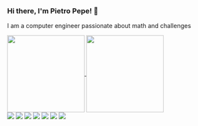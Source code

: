 ### Hi there, I'm Pietro Pepe! 👋

I am a computer engineer passionate about math and challenges

<a href="https://github.com/LexLoki">
  <img height="180em" align="center" src="https://github-readme-stats.vercel.app/api?username=LexLoki&theme=dark&count_private=true&show_icons=true&include_all_commits=true&hide=contribs" />
</a>
<a href="https://github.com/LexLoki">
  <img height="180em" align="center" src="https://github-readme-stats.vercel.app/api/top-langs/?username=LexLoki&layout=compact&theme=dark&langs_count=8" />
</a>

<div align="left">
  <img src="https://img.shields.io/badge/C%23-239120?style=for-the-badge&logo=c-sharp&logoColor=white">
  <img src="https://img.shields.io/badge/Lua-2C2D72?style=for-the-badge&logo=lua&logoColor=white">
  <img src="https://img.shields.io/badge/Unity-100000?style=for-the-badge&logo=unity&logoColor=white">
  <img src="https://img.shields.io/badge/JavaScript-323330?style=for-the-badge&logo=javascript&logoColor=F7DF1E">
  <img src="https://img.shields.io/badge/Python-14354C?style=for-the-badge&logo=python&logoColor=white">
  <img src="https://img.shields.io/badge/Ruby-CC342D?style=for-the-badge&logo=ruby&logoColor=white">
  <img src="https://img.shields.io/badge/React-20232A?style=for-the-badge&logo=react&logoColor=61DAFB">
</div>
